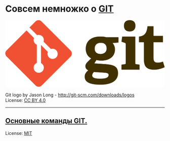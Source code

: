 # Совсем немножко о [GIT](description.md)  

![](/assets/2560px-Git-logo.svg.png)

Git logo by Jason Long - http://git-scm.com/downloads/logos   
License: [CC BY 4.0](https://creativecommons.org/licenses/by/4.0/)

---

## [Основные команды GIT.](instruction.md)

License: [MIT](license.md)